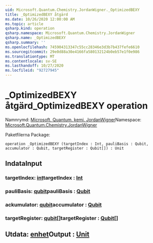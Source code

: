 ```yaml
---
uid: Microsoft.Quantum.Chemistry.JordanWigner._OptimizedBEXY
title: _OptimizedBEXY åtgärd
ms.date: 10/26/2020 12:00:00 AM
ms.topic: article
qsharp.kind: operation
qsharp.namespace: Microsoft.Quantum.Chemistry.JordanWigner
qsharp.name: _OptimizedBEXY
qsharp.summary: ''
ms.openlocfilehash: 745904313347c55cc28346e3d3b7b437fefe6610
ms.sourcegitcommit: 29e0d88a30e4166fa580132124b0eb57e1f0e986
ms.translationtype: MT
ms.contentlocale: sv-SE
ms.lasthandoff: 10/27/2020
ms.locfileid: "92727945"
---
```

# <a name="_optimizedbexy-operation"></a><span data-ttu-id="343c7-102">_OptimizedBEXY åtgärd</span><span class="sxs-lookup"><span data-stu-id="343c7-102">_OptimizedBEXY operation</span></span>

<span data-ttu-id="343c7-103">Namnrymd: [Microsoft. Quantum. kemi. JordanWigner](xref:Microsoft.Quantum.Chemistry.JordanWigner)</span><span class="sxs-lookup"><span data-stu-id="343c7-103">Namespace: [Microsoft.Quantum.Chemistry.JordanWigner](xref:Microsoft.Quantum.Chemistry.JordanWigner)</span></span>

<span data-ttu-id="343c7-104">Paketfilerna [](https://nuget.org/packages/)</span><span class="sxs-lookup"><span data-stu-id="343c7-104">Package: [](https://nuget.org/packages/)</span></span>




```qsharp
operation _OptimizedBEXY (targetIndex : Int, pauliBasis : Qubit, accumulator : Qubit, targetRegister : Qubit[]) : Unit
```


## <a name="input"></a><span data-ttu-id="343c7-105">Indata</span><span class="sxs-lookup"><span data-stu-id="343c7-105">Input</span></span>

### <a name="targetindex--int"></a><span data-ttu-id="343c7-106">targetIndex: [int](xref:microsoft.quantum.lang-ref.int)</span><span class="sxs-lookup"><span data-stu-id="343c7-106">targetIndex : [Int](xref:microsoft.quantum.lang-ref.int)</span></span>




### <a name="paulibasis--qubit"></a><span data-ttu-id="343c7-107">pauliBasis: [qubit](xref:microsoft.quantum.lang-ref.qubit)</span><span class="sxs-lookup"><span data-stu-id="343c7-107">pauliBasis : [Qubit](xref:microsoft.quantum.lang-ref.qubit)</span></span>




### <a name="accumulator--qubit"></a><span data-ttu-id="343c7-108">ackumulator: [qubit](xref:microsoft.quantum.lang-ref.qubit)</span><span class="sxs-lookup"><span data-stu-id="343c7-108">accumulator : [Qubit](xref:microsoft.quantum.lang-ref.qubit)</span></span>




### <a name="targetregister--qubit"></a><span data-ttu-id="343c7-109">targetRegister: [qubit](xref:microsoft.quantum.lang-ref.qubit)[]</span><span class="sxs-lookup"><span data-stu-id="343c7-109">targetRegister : [Qubit](xref:microsoft.quantum.lang-ref.qubit)[]</span></span>





## <a name="output--unit"></a><span data-ttu-id="343c7-110">Utdata: [enhet](xref:microsoft.quantum.lang-ref.unit)</span><span class="sxs-lookup"><span data-stu-id="343c7-110">Output : [Unit](xref:microsoft.quantum.lang-ref.unit)</span></span>

